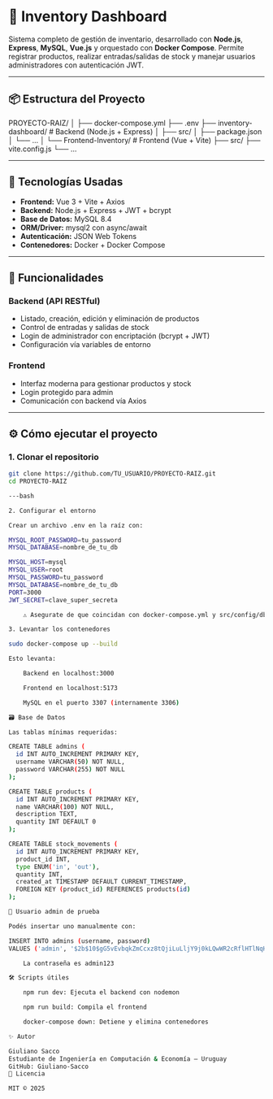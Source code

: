# 🧾 Inventory Dashboard

Sistema completo de gestión de inventario, desarrollado con **Node.js**, **Express**, **MySQL**, **Vue.js** y orquestado con **Docker Compose**. Permite registrar productos, realizar entradas/salidas de stock y manejar usuarios administradores con autenticación JWT.

---

## 📦 Estructura del Proyecto

PROYECTO-RAIZ/
│
├── docker-compose.yml
├── .env
├── inventory-dashboard/ # Backend (Node.js + Express)
│ ├── src/
│ ├── package.json
│ └── ...
│
└── Frontend-Inventory/ # Frontend (Vue + Vite)
├── src/
├── vite.config.js
└── ...


---

## 🚀 Tecnologías Usadas

- **Frontend:** Vue 3 + Vite + Axios
- **Backend:** Node.js + Express + JWT + bcrypt
- **Base de Datos:** MySQL 8.4
- **ORM/Driver:** mysql2 con async/await
- **Autenticación:** JSON Web Tokens
- **Contenedores:** Docker + Docker Compose

---

## 🧠 Funcionalidades

### Backend (API RESTful)
- Listado, creación, edición y eliminación de productos
- Control de entradas y salidas de stock
- Login de administrador con encriptación (bcrypt + JWT)
- Configuración vía variables de entorno

### Frontend
- Interfaz moderna para gestionar productos y stock
- Login protegido para admin
- Comunicación con backend vía Axios

---

## ⚙️ Cómo ejecutar el proyecto

### 1. Clonar el repositorio

```bash
git clone https://github.com/TU_USUARIO/PROYECTO-RAIZ.git
cd PROYECTO-RAIZ

---bash

2. Configurar el entorno

Crear un archivo .env en la raíz con:

MYSQL_ROOT_PASSWORD=tu_password
MYSQL_DATABASE=nombre_de_tu_db

MYSQL_HOST=mysql
MYSQL_USER=root
MYSQL_PASSWORD=tu_password
MYSQL_DATABASE=nombre_de_tu_db
PORT=3000
JWT_SECRET=clave_super_secreta

    ⚠️ Asegurate de que coincidan con docker-compose.yml y src/config/db.js.

3. Levantar los contenedores

sudo docker-compose up --build

Esto levanta:

    Backend en localhost:3000

    Frontend en localhost:5173

    MySQL en el puerto 3307 (internamente 3306)

🗃️ Base de Datos

Las tablas mínimas requeridas:

CREATE TABLE admins (
  id INT AUTO_INCREMENT PRIMARY KEY,
  username VARCHAR(50) NOT NULL,
  password VARCHAR(255) NOT NULL
);

CREATE TABLE products (
  id INT AUTO_INCREMENT PRIMARY KEY,
  name VARCHAR(100) NOT NULL,
  description TEXT,
  quantity INT DEFAULT 0
);

CREATE TABLE stock_movements (
  id INT AUTO_INCREMENT PRIMARY KEY,
  product_id INT,
  type ENUM('in', 'out'),
  quantity INT,
  created_at TIMESTAMP DEFAULT CURRENT_TIMESTAMP,
  FOREIGN KEY (product_id) REFERENCES products(id)
);

🧪 Usuario admin de prueba

Podés insertar uno manualmente con:

INSERT INTO admins (username, password)
VALUES ('admin', '$2b$10$gG5vEvbqkZmCcxz8tQjiLuLljY9j0kLQwWR2cRflHTlNqHdPV3oLS');

    La contraseña es admin123

🛠️ Scripts útiles

    npm run dev: Ejecuta el backend con nodemon

    npm run build: Compila el frontend

    docker-compose down: Detiene y elimina contenedores

✨ Autor

Giuliano Sacco
Estudiante de Ingeniería en Computación & Economía – Uruguay
GitHub: Giuliano-Sacco
📃 Licencia

MIT © 2025
